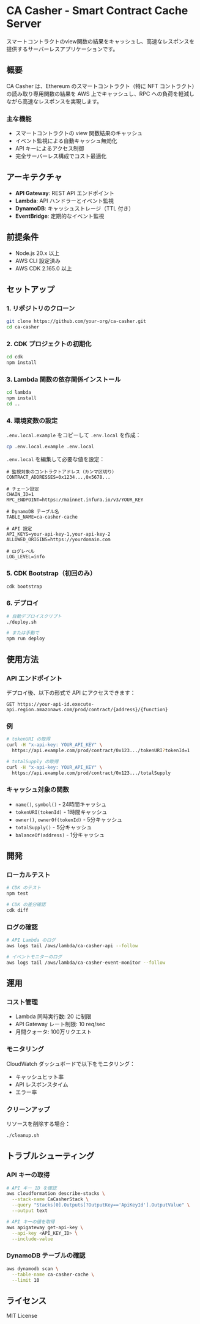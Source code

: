 # CA Casher - Smart Contract Cache Server

スマートコントラクトのview関数の結果をキャッシュし、高速なレスポンスを提供するサーバーレスアプリケーションです。

## 概要

CA Casher は、Ethereum のスマートコントラクト（特に NFT コントラクト）の読み取り専用関数の結果を AWS 上でキャッシュし、RPC への負荷を軽減しながら高速なレスポンスを実現します。

### 主な機能

- スマートコントラクトの view 関数結果のキャッシュ
- イベント監視による自動キャッシュ無効化
- API キーによるアクセス制御
- 完全サーバーレス構成でコスト最適化

## アーキテクチャ

- **API Gateway**: REST API エンドポイント
- **Lambda**: API ハンドラーとイベント監視
- **DynamoDB**: キャッシュストレージ（TTL 付き）
- **EventBridge**: 定期的なイベント監視

## 前提条件

- Node.js 20.x 以上
- AWS CLI 設定済み
- AWS CDK 2.165.0 以上

## セットアップ

### 1. リポジトリのクローン

```bash
git clone https://github.com/your-org/ca-casher.git
cd ca-casher
```

### 2. CDK プロジェクトの初期化

```bash
cd cdk
npm install
```

### 3. Lambda 関数の依存関係インストール

```bash
cd lambda
npm install
cd ..
```

### 4. 環境変数の設定

`.env.local.example` をコピーして `.env.local` を作成：

```bash
cp .env.local.example .env.local
```

`.env.local` を編集して必要な値を設定：

```env
# 監視対象のコントラクトアドレス（カンマ区切り）
CONTRACT_ADDRESSES=0x1234...,0x5678...

# チェーン設定
CHAIN_ID=1
RPC_ENDPOINT=https://mainnet.infura.io/v3/YOUR_KEY

# DynamoDB テーブル名
TABLE_NAME=ca-casher-cache

# API 設定
API_KEYS=your-api-key-1,your-api-key-2
ALLOWED_ORIGINS=https://yourdomain.com

# ログレベル
LOG_LEVEL=info
```

### 5. CDK Bootstrap（初回のみ）

```bash
cdk bootstrap
```

### 6. デプロイ

```bash
# 自動デプロイスクリプト
./deploy.sh

# または手動で
npm run deploy
```

## 使用方法

### API エンドポイント

デプロイ後、以下の形式で API にアクセスできます：

```
GET https://your-api-id.execute-api.region.amazonaws.com/prod/contract/{address}/{function}
```

### 例

```bash
# tokenURI の取得
curl -H "x-api-key: YOUR_API_KEY" \
  https://api.example.com/prod/contract/0x123.../tokenURI?tokenId=1

# totalSupply の取得
curl -H "x-api-key: YOUR_API_KEY" \
  https://api.example.com/prod/contract/0x123.../totalSupply
```

### キャッシュ対象の関数

- `name()`, `symbol()` - 24時間キャッシュ
- `tokenURI(tokenId)` - 1時間キャッシュ
- `owner()`, `ownerOf(tokenId)` - 5分キャッシュ
- `totalSupply()` - 5分キャッシュ
- `balanceOf(address)` - 1分キャッシュ

## 開発

### ローカルテスト

```bash
# CDK のテスト
npm test

# CDK の差分確認
cdk diff
```

### ログの確認

```bash
# API Lambda のログ
aws logs tail /aws/lambda/ca-casher-api --follow

# イベントモニターのログ
aws logs tail /aws/lambda/ca-casher-event-monitor --follow
```

## 運用

### コスト管理

- Lambda 同時実行数: 20 に制限
- API Gateway レート制限: 10 req/sec
- 月間クォータ: 100万リクエスト

### モニタリング

CloudWatch ダッシュボードで以下をモニタリング：
- キャッシュヒット率
- API レスポンスタイム
- エラー率

### クリーンアップ

リソースを削除する場合：

```bash
./cleanup.sh
```

## トラブルシューティング

### API キーの取得

```bash
# API キー ID を確認
aws cloudformation describe-stacks \
  --stack-name CaCasherStack \
  --query "Stacks[0].Outputs[?OutputKey=='ApiKeyId'].OutputValue" \
  --output text

# API キーの値を取得
aws apigateway get-api-key \
  --api-key <API_KEY_ID> \
  --include-value
```

### DynamoDB テーブルの確認

```bash
aws dynamodb scan \
  --table-name ca-casher-cache \
  --limit 10
```

## ライセンス

MIT License
